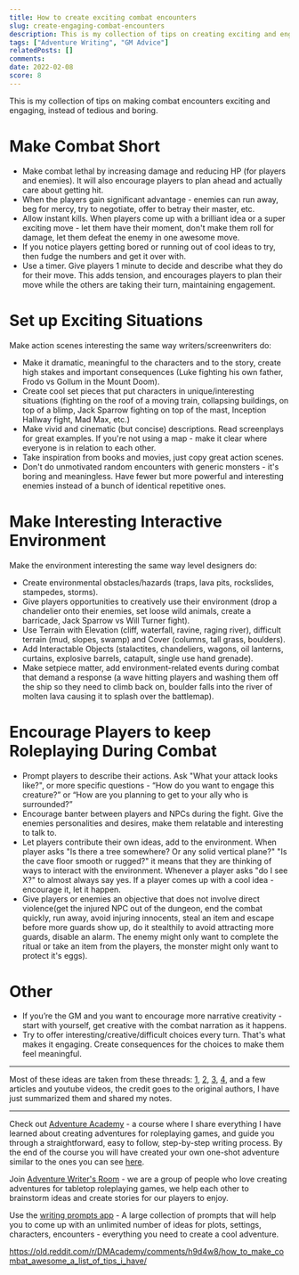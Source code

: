 ```yaml
---
title: How to create exciting combat encounters
slug: create-engaging-combat-encounters
description: This is my collection of tips on creating exciting and engaging combat encounters.
tags: ["Adventure Writing", "GM Advice"]
relatedPosts: []
comments: 
date: 2022-02-08
score: 8
---
```


This is my collection of tips on making combat encounters exciting and engaging, instead of tedious and boring.

# Make Combat Short

- Make combat lethal by increasing damage and reducing HP (for players and enemies). It will also encourage players to plan ahead and actually care about getting hit.
- When the players gain significant advantage - enemies can run away, beg for mercy, try to negotiate, offer to betray their master, etc.
- Allow instant kills. When players come up with a brilliant idea or a super exciting move - let them have their moment, don't make them roll for damage, let them defeat the enemy in one awesome move.
- If you notice players getting bored or running out of cool ideas to try, then fudge the numbers and get it over with.
- Use a timer. Give players 1 minute to decide and describe what they do for their move. This adds tension, and encourages players to plan their move while the others are taking their turn, maintaining engagement.

# Set up Exciting Situations
Make action scenes interesting the same way writers/screenwriters do:

- Make it dramatic, meaningful to the characters and to the story, create high stakes and important consequences (Luke fighting his own father, Frodo vs Gollum in the Mount Doom).
- Create cool set pieces that put characters in unique/interesting situations (fighting on the roof of a moving train, collapsing buildings, on top of a blimp, Jack Sparrow fighting on top of the mast, Inception Hallway fight, Mad Max, etc.)
- Make vivid and cinematic (but concise) descriptions. Read screenplays for great examples. If you're not using a map - make it clear where everyone is in relation to each other.
- Take inspiration from books and movies, just copy great action scenes.
- Don't do unmotivated random encounters with generic monsters - it's boring and meaningless. Have fewer but more powerful and interesting enemies instead of a bunch of identical repetitive ones.

# Make Interesting Interactive Environment
Make the environment interesting the same way level designers do:  

- Create environmental obstacles/hazards (traps, lava pits, rockslides, stampedes, storms).
- Give players opportunities to creatively use their environment (drop a chandelier onto their enemies, set loose wild animals, create a barricade, Jack Sparrow vs Will Turner fight).
- Use Terrain with Elevation (cliff, waterfall, ravine, raging river), difficult terrain (mud, slopes, swamp) and Cover (columns, tall grass, boulders).
- Add Interactable Objects (stalactites, chandeliers, wagons, oil lanterns, curtains, explosive barrels, catapult, single use hand grenade).
- Make setpiece matter, add environment-related events during combat that demand a response (a wave hitting players and washing them off the ship so they need to climb back on, boulder falls into the river of molten lava causing it to splash over the battlemap).

  
# Encourage Players to keep Roleplaying During Combat
- Prompt players to describe their actions. Ask "What your attack looks like?", or more specific questions - “How do you want to engage this creature?” or “How are you planning to get to your ally who is surrounded?”  
- Encourage banter between players and NPCs during the fight. Give the enemies personalities and desires, make them relatable and interesting to talk to.
- Let players contribute their own ideas, add to the environment. When player asks "Is there a tree somewhere? Or any solid vertical plane?" "Is the cave floor smooth or rugged?" it means that they are thinking of ways to interact with the environment. Whenever a player asks "do I see X?" to almost always say yes. If a player comes up with a cool idea - encourage it, let it happen.
- Give players or enemies an objective that does not involve direct violence(get  the injured NPC out of the dungeon, end the combat quickly, run away, avoid injuring innocents, steal an item and escape before more guards show up, do it stealthily to avoid attracting more guards, disable an alarm. The enemy might only want to complete the ritual or take an item from the players, the monster might only want to protect it's eggs).


# Other
- If you’re the GM and you want to encourage more narrative creativity - start with yourself, get creative with the combat narration as it happens.
- Try to offer interesting/creative/difficult choices every turn. That's what makes it engaging. Create consequences for the choices to make them feel meaningful.

----
Most of these ideas are taken from these threads: [1](https://old.reddit.com/r/RPGdesign/comments/h8tvyj/the_reason_combat_sucks_and_the_most_obvious/), [2](https://old.reddit.com/r/DnD/comments/h8tw4w/the_reason_combat_sucks_and_the_most_obvious/), [3](https://old.reddit.com/r/DnD/comments/h8q31m/what_are_some_of_the_coolest_combataction_scenes/), [4](https://old.reddit.com/r/DMAcademy/comments/h8q2ks/what_are_some_of_the_coolest_combataction_scenes/), and a few articles and youtube videos, the credit goes to the original authors, I have just summarized them and shared my notes.

---

Check out [Adventure Academy](https://rpgadventures.io/course/adventure-academy) - a course where I share everything I have learned about creating adventures for roleplaying games, and guide you through a straightforward, easy to follow, step-by-step writing process. By the end of the course you will have created your own one-shot adventure similar to the ones you can see [here](https://rpgadventures.io).

Join [Adventure Writer's Room](https://rpgadventures.io/writers-room) - we are a group of people who love creating adventures for tabletop roleplaying games, we help each other to brainstorm ideas and create stories for our players to enjoy.

Use the [writing prompts app](https://perchance.org/adventure-prompts) - A large collection of prompts that will help you to come up with an unlimited number of ideas for plots, settings, characters, encounters - everything you need to create a cool adventure.

https://old.reddit.com/r/DMAcademy/comments/h9d4w8/how_to_make_combat_awesome_a_list_of_tips_i_have/
